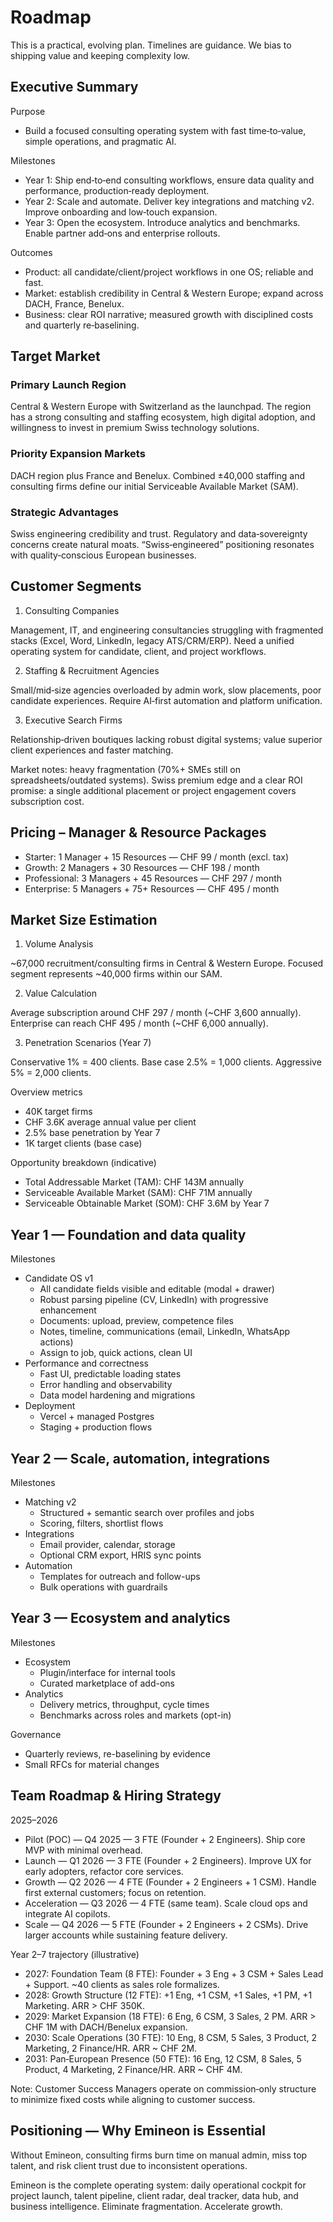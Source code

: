 # Roadmap

This is a practical, evolving plan. Timelines are guidance. We bias to shipping value and keeping complexity low.

## Executive Summary

Purpose

- Build a focused consulting operating system with fast time‑to‑value, simple operations, and pragmatic AI.

Milestones

- Year 1: Ship end‑to‑end consulting workflows, ensure data quality and performance, production‑ready deployment.
- Year 2: Scale and automate. Deliver key integrations and matching v2. Improve onboarding and low‑touch expansion.
- Year 3: Open the ecosystem. Introduce analytics and benchmarks. Enable partner add‑ons and enterprise rollouts.

Outcomes

- Product: all candidate/client/project workflows in one OS; reliable and fast.
- Market: establish credibility in Central & Western Europe; expand across DACH, France, Benelux.
- Business: clear ROI narrative; measured growth with disciplined costs and quarterly re‑baselining.

## Target Market

### Primary Launch Region

Central & Western Europe with Switzerland as the launchpad. The region has a strong consulting and staffing ecosystem, high digital adoption, and willingness to invest in premium Swiss technology solutions.

### Priority Expansion Markets

DACH region plus France and Benelux. Combined ±40,000 staffing and consulting firms define our initial Serviceable Available Market (SAM).

### Strategic Advantages

Swiss engineering credibility and trust. Regulatory and data‑sovereignty concerns create natural moats. “Swiss‑engineered” positioning resonates with quality‑conscious European businesses.

## Customer Segments

1) Consulting Companies

Management, IT, and engineering consultancies struggling with fragmented stacks (Excel, Word, LinkedIn, legacy ATS/CRM/ERP). Need a unified operating system for candidate, client, and project workflows.

2) Staffing & Recruitment Agencies

Small/mid‑size agencies overloaded by admin work, slow placements, poor candidate experiences. Require AI‑first automation and platform unification.

3) Executive Search Firms

Relationship‑driven boutiques lacking robust digital systems; value superior client experiences and faster matching.

Market notes: heavy fragmentation (70%+ SMEs still on spreadsheets/outdated systems). Swiss premium edge and a clear ROI promise: a single additional placement or project engagement covers subscription cost.

## Pricing – Manager & Resource Packages

- Starter: 1 Manager + 15 Resources — CHF 99 / month (excl. tax)
- Growth: 2 Managers + 30 Resources — CHF 198 / month
- Professional: 3 Managers + 45 Resources — CHF 297 / month
- Enterprise: 5 Managers + 75+ Resources — CHF 495 / month

## Market Size Estimation

1) Volume Analysis

~67,000 recruitment/consulting firms in Central & Western Europe. Focused segment represents ~40,000 firms within our SAM.

2) Value Calculation

Average subscription around CHF 297 / month (~CHF 3,600 annually). Enterprise can reach CHF 495 / month (~CHF 6,000 annually).

3) Penetration Scenarios (Year 7)

Conservative 1% = 400 clients. Base case 2.5% = 1,000 clients. Aggressive 5% = 2,000 clients.

Overview metrics

- 40K target firms
- CHF 3.6K average annual value per client
- 2.5% base penetration by Year 7
- 1K target clients (base case)

Opportunity breakdown (indicative)

- Total Addressable Market (TAM): CHF 143M annually
- Serviceable Available Market (SAM): CHF 71M annually
- Serviceable Obtainable Market (SOM): CHF 3.6M by Year 7

## Year 1 — Foundation and data quality

Milestones

- Candidate OS v1
  - All candidate fields visible and editable (modal + drawer)
  - Robust parsing pipeline (CV, LinkedIn) with progressive enhancement
  - Documents: upload, preview, competence files
  - Notes, timeline, communications (email, LinkedIn, WhatsApp actions)
  - Assign to job, quick actions, clean UI
- Performance and correctness
  - Fast UI, predictable loading states
  - Error handling and observability
  - Data model hardening and migrations
- Deployment
  - Vercel + managed Postgres
  - Staging + production flows

## Year 2 — Scale, automation, integrations

Milestones

- Matching v2
  - Structured + semantic search over profiles and jobs
  - Scoring, filters, shortlist flows
- Integrations
  - Email provider, calendar, storage
  - Optional CRM export, HRIS sync points
- Automation
  - Templates for outreach and follow-ups
  - Bulk operations with guardrails

## Year 3 — Ecosystem and analytics

Milestones

- Ecosystem
  - Plugin/interface for internal tools
  - Curated marketplace of add-ons
- Analytics
  - Delivery metrics, throughput, cycle times
  - Benchmarks across roles and markets (opt-in)

Governance

- Quarterly reviews, re-baselining by evidence
- Small RFCs for material changes

## Team Roadmap & Hiring Strategy

2025–2026

- Pilot (POC) — Q4 2025 — 3 FTE (Founder + 2 Engineers). Ship core MVP with minimal overhead.
- Launch — Q1 2026 — 3 FTE (Founder + 2 Engineers). Improve UX for early adopters, refactor core services.
- Growth — Q2 2026 — 4 FTE (Founder + 2 Engineers + 1 CSM). Handle first external customers; focus on retention.
- Acceleration — Q3 2026 — 4 FTE (same team). Scale cloud ops and integrate AI copilots.
- Scale — Q4 2026 — 5 FTE (Founder + 2 Engineers + 2 CSMs). Drive larger accounts while sustaining feature delivery.

Year 2–7 trajectory (illustrative)

- 2027: Foundation Team (8 FTE): Founder + 3 Eng + 3 CSM + Sales Lead + Support. ~40 clients as sales role formalizes.
- 2028: Growth Structure (12 FTE): +1 Eng, +1 CSM, +1 Sales, +1 PM, +1 Marketing. ARR > CHF 350K.
- 2029: Market Expansion (18 FTE): 6 Eng, 6 CSM, 3 Sales, 2 PM. ARR > CHF 1M with DACH/Benelux expansion.
- 2030: Scale Operations (30 FTE): 10 Eng, 8 CSM, 5 Sales, 3 Product, 2 Marketing, 2 Finance/HR. ARR ~ CHF 2M.
- 2031: Pan‑European Presence (50 FTE): 16 Eng, 12 CSM, 8 Sales, 5 Product, 4 Marketing, 2 Finance/HR. ARR ~ CHF 4M.

Note: Customer Success Managers operate on commission‑only structure to minimize fixed costs while aligning to customer success.

## Positioning — Why Emineon is Essential

Without Emineon, consulting firms burn time on manual admin, miss top talent, and risk client trust due to inconsistent operations.

Emineon is the complete operating system: daily operational cockpit for project launch, talent pipeline, client radar, deal tracker, data hub, and business intelligence. Eliminate fragmentation. Accelerate growth.


